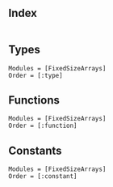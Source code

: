## Index
```@index
```

## Types

```@autodocs
Modules = [FixedSizeArrays]
Order = [:type]
```

## Functions

```@autodocs
Modules = [FixedSizeArrays]
Order = [:function]
```

## Constants

```@autodocs
Modules = [FixedSizeArrays]
Order = [:constant]
```
